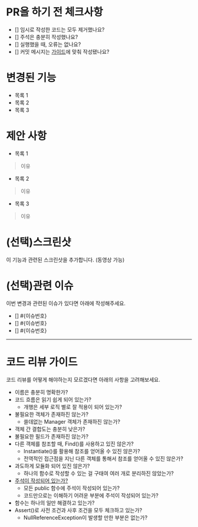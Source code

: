 # PR을 하기 전 체크사항

<!-- PR 전에 아래의 내용을 수행했는지 하나씩 체크해봅시다. 체크 표시는 []에 x를 넣어 [x]로 만들면 됩니다. 자세한 건 [여기](https://docs.github.com/en/issues/tracking-your-work-with-issues/about-task-lists)를 참고하세요 -->
- [] 임시로 작성한 코드는 모두 제거했나요?
- [] 주석은 충분히 작성했나요?
- [] 실행했을 때, 오류는 없나요?
- [] 커밋 메시지는 [가이드](https://docs.google.com/document/d/1bDgWctGEprMvLzV5OpuZV1-BCnrhVVJ19cd8D9tFArU/edit#heading=h.jgj6vfjils4q)에 맞춰 작성됐나요?

# 변경된 기능

<!-- 달라진 기능에는 무엇이 있는지 목록으로 작성합니다. 이번 작업 내용을 통해 할 수 있는 기능 및 행동 등을 설명해주세요-->
- 목록 1
- 목록 2
- 목록 3

# 제안 사항

<!--위의 기능을 달성하기 위해 프로젝트에 어떤 변화를 주었는지 작성합니다. 어떤 코드 작성 혹은 패키지 혹은 인스펙터값 조정 등 실제 작업한 내용을 여기에 적으세요-->
- 목록 1
> 이유
- 목록 2
> 이유
- 목록 3
> 이유

# (선택)스크린샷 <!--여기 스크린샷 첨부하고 (선택) 이거는 지워주세요-->
이 기능과 관련된 스크린샷을 추가합니다. (동영상 가능)

# (선택)관련 이슈
이번 변경과 관련된 이슈가 있다면 아래에 작성해주세요.

- [] #{이슈번호} <!-- Ex. - [] #763 -->
- [] #{이슈번호}
- [] #{이슈번호}

---

# 코드 리뷰 가이드
코드 리뷰를 어떻게 해야하는지 모르겠다면 아래의 사항을 고려해보세요.

- 이름은 충분히 명확한가?
- 코드 흐름은 읽기 쉽게 되어 있는가?
  - 개행은 세부 로직 별로 잘 적용이 되어 있는가?
- 불필요한 객체가 존재하진 않는가?
  - 쓸데없는 Manager 객체가 존재하진 않는가?
- 객체 간 결합도는 충분히 낮은가?
- 불필요한 필드가 존재하진 않는가?
- 다른 객체를 참조할 때, Find()를 사용하고 있진 않은가?
  - Instantiate()를 활용해 참조를 얻어올 수 있진 않은가?
  - 전역적인 접근점을 지닌 다른 객체를 통해서 참조를 얻어올 수 있진 않은가?
- 과도하게 모듈화 되어 있진 않은가?
  - 하나의 함수로 작성할 수 있는 걸 구태여 여러 개로 분리하진 않았는가?
- [주석이 작성되어 있는가?](https://learn.microsoft.com/ko-kr/dotnet/csharp/language-reference/xmldoc/recommended-tags)
  - 모든 public 함수에 주석이 작성되어 있는가?
  - 코드만으로는 이해하기 어려운 부분에 주석이 작성되어 있는가?
- 함수는 하나의 일만 해결하고 있는가?
- Assert()로 사전 조건과 사후 조건을 모두 체크하고 있는가?
  - NullReferenceException이 발생할 만한 부분은 없는가?
